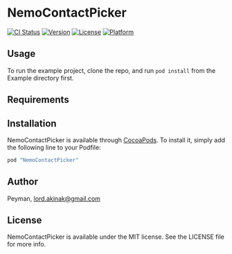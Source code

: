 # NemoContactPicker

[![CI Status](http://img.shields.io/travis/Peyman/NemoContactPicker.svg?style=flat)](https://travis-ci.org/Peyman/NemoContactPicker)
[![Version](https://img.shields.io/cocoapods/v/NemoContactPicker.svg?style=flat)](http://cocoapods.org/pods/NemoContactPicker)
[![License](https://img.shields.io/cocoapods/l/NemoContactPicker.svg?style=flat)](http://cocoapods.org/pods/NemoContactPicker)
[![Platform](https://img.shields.io/cocoapods/p/NemoContactPicker.svg?style=flat)](http://cocoapods.org/pods/NemoContactPicker)

## Usage

To run the example project, clone the repo, and run `pod install` from the Example directory first.

## Requirements

## Installation

NemoContactPicker is available through [CocoaPods](http://cocoapods.org). To install
it, simply add the following line to your Podfile:

```ruby
pod "NemoContactPicker"
```

## Author

Peyman, lord.akinak@gmail.com

## License

NemoContactPicker is available under the MIT license. See the LICENSE file for more info.

